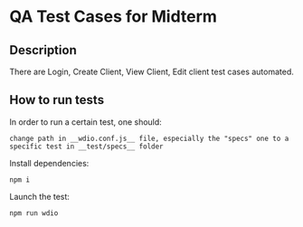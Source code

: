 # QA Test Cases for Midterm

## Description
There are Login, Create Client, View Client, Edit client test cases automated.

## How to run tests
In order to run a certain test, one should:

    change path in __wdio.conf.js__ file, especially the "specs" one to a specific test in __test/specs__ folder

Install dependencies:

    npm i
    
Launch the test:

    npm run wdio
